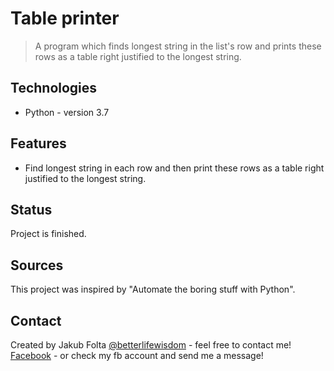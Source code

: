 # Table printer
> A program which finds longest string in the list's row and prints these rows as a table right justified to the longest string.

## Technologies
* Python - version 3.7

## Features
* Find longest string in each row and then print these rows as a table right justified to the longest string.

## Status
Project is finished.

## Sources
This project was inspired by "Automate the boring stuff with Python".

## Contact
Created by Jakub Folta [@betterlifewisdom](https://www.betterlifewisdom.com/) - feel free to contact me!<br/>
[Facebook](https://www.facebook.com/jakub.folta.58) - or check my fb account and send me a message!
